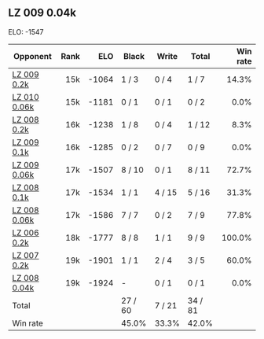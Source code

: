 ## LZ 009 0.04k ##

ELO: -1547

Opponent | Rank | ELO | Black | Write | Total | Win rate
---------|-----:|----:|-------|-------|-------|-------:
[LZ 009 0.2k](LZ%20009%200.2k.md) | 15k | -1064 | 1 / 3 | 0 / 4 | 1 / 7 | 14.3%
[LZ 010 0.06k](LZ%20010%200.06k.md) | 15k | -1181 | 0 / 1 | 0 / 1 | 0 / 2 | 0.0%
[LZ 008 0.2k](LZ%20008%200.2k.md) | 16k | -1238 | 1 / 8 | 0 / 4 | 1 / 12 | 8.3%
[LZ 009 0.1k](LZ%20009%200.1k.md) | 16k | -1285 | 0 / 2 | 0 / 7 | 0 / 9 | 0.0%
[LZ 009 0.06k](LZ%20009%200.06k.md) | 17k | -1507 | 8 / 10 | 0 / 1 | 8 / 11 | 72.7%
[LZ 008 0.1k](LZ%20008%200.1k.md) | 17k | -1534 | 1 / 1 | 4 / 15 | 5 / 16 | 31.3%
[LZ 008 0.06k](LZ%20008%200.06k.md) | 17k | -1586 | 7 / 7 | 0 / 2 | 7 / 9 | 77.8%
[LZ 006 0.2k](LZ%20006%200.2k.md) | 18k | -1777 | 8 / 8 | 1 / 1 | 9 / 9 | 100.0%
[LZ 007 0.2k](LZ%20007%200.2k.md) | 19k | -1901 | 1 / 1 | 2 / 4 | 3 / 5 | 60.0%
[LZ 008 0.04k](LZ%20008%200.04k.md) | 19k | -1924 | - | 0 / 1 | 0 / 1 | 0.0%
Total | | | 27 / 60 | 7 / 21 | 34 / 81 | 
Win rate| | | 45.0% | 33.3% | 42.0% | 

